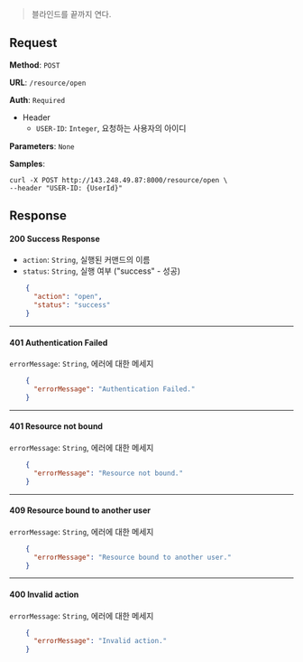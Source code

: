 > 블라인드를 끝까지 연다. 

## Request

**Method**: `POST`

**URL**: `/resource/open`

**Auth**: `Required`

* Header
  * `USER-ID`: `Integer`, 요청하는 사용자의 아이디

**Parameters**: `None`

**Samples**:
```
curl -X POST http://143.248.49.87:8000/resource/open \
--header "USER-ID: {UserId}"
```

## Response

#### 200 Success Response
* `action`: `String`, 실행된 커맨드의 이름
* `status`: `String`, 실행 여부 ("success" - 성공)
```json
    {
      "action": "open",
      "status": "success"
    }
```
***
#### 401 Authentication Failed
`errorMessage`: `String`, 에러에 대한 메세지
```json
    {
      "errorMessage": "Authentication Failed."
    }
```
***
#### 401 Resource not bound
`errorMessage`: `String`, 에러에 대한 메세지
```json
    {
      "errorMessage": "Resource not bound."
    }
```
***
#### 409 Resource bound to another user
`errorMessage`: `String`, 에러에 대한 메세지
```json
    {
      "errorMessage": "Resource bound to another user."
    }
```
***
#### 400 Invalid action
`errorMessage`: `String`, 에러에 대한 메세지
```json
    {
      "errorMessage": "Invalid action."
    }
```
